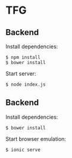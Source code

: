 TFG
===
## Backend

Install dependencies:
```
$ npm install
$ bower install
```
Start server:
```
$ node index.js
```

## Backend

Install dependencies:
```
$ bower install
```
Start browser emulation:
```
$ ionic serve
```
